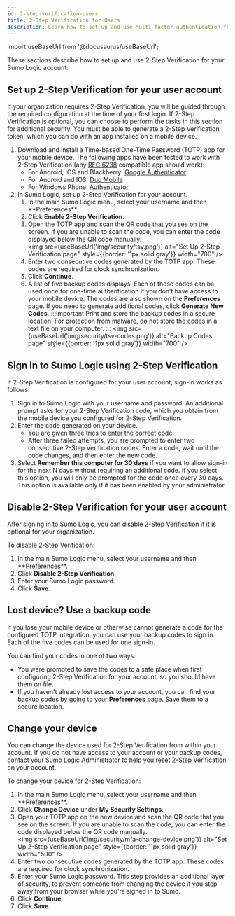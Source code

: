 ```yaml
---
id: 2-step-verification-users
title: 2-Step Verification for Users
description: Learn how to set up and use Multi-factor authentication for your user account.
---
```


import useBaseUrl from '@docusaurus/useBaseUrl';

These sections describe how to set up and use 2-Step Verification for your Sumo Logic account:

## Set up 2-Step Verification for your user account

If your organization requires 2-Step Verification, you will be guided through the required configuration at the time of your first login. If 2-Step Verification is optional, you can choose to perform the tasks in this section for additional security. You must be able to generate a 2-Step Verification token, which you can do with an app installed on a mobile device.

1. Download and install a Time-based One-Time Password (TOTP) app for your mobile device. The following apps have been tested to work with 2-Step Verification (any [RFC 6238](https://tools.ietf.org/html/rfc6238) compatible app should work): 
    * For Android, IOS and Blackberry: [Google Authenticator](https://support.google.com/accounts/answer/1066447?hl=en)
    * For Android and IOS: [Duo Mobile](https://duo.com/product/trusted-users/two-factor-authentication/duo-mobile)
    * For Windows Phone: [Authenticator](https://www.microsoft.com/en-us/store/p/authenticator/9wzdncrfj3rj)
1. In Sumo Logic, set up 2-Step Verification for your account.
   1. <!--Kanso [**Classic UI**](/docs/get-started/sumo-logic-ui-classic). Kanso--> In the main Sumo Logic menu, select your username and then **Preferences**. <!--Kanso <br/>[**New UI**](/docs/get-started/sumo-logic-ui). In the top menu, select your username and then **Preferences**. Kanso-->
   1. Click **Enable 2-Step Verification**.
   1. Open the TOTP app and scan the QR code that you see on the screen. If you are unable to scan the code, you can enter the code displayed below the QR code manually. <br/><img src={useBaseUrl('img/security/tsv.png')} alt="Set Up 2-Step Verification page" style={{border: '1px solid gray'}} width="700" />
   1. Enter two consecutive codes generated by the TOTP app. These codes are required for clock synchronization.
   1. Click **Continue**.
   1. A list of five backup codes displays. Each of these codes can be used once for one-time authentication if you don’t have access to your mobile device. The codes are also shown on the **Preferences** page. If you need to generate additional codes, click **Generate New Codes**.
         :::important
         Print and store the backup codes in a secure location. For protection from malware, do not store the codes in a text file on your computer.
         ::: 
         <img src={useBaseUrl('img/security/tsv-codes.png')} alt="Backup Codes page" style={{border: '1px solid gray'}} width="700" />

## Sign in to Sumo Logic using 2-Step Verification

If 2-Step Verification is configured for your user account, sign-in works as follows:

1. Sign in to Sumo Logic with your username and password. An additional prompt asks for your 2-Step Verification code, which you obtain from the mobile device you configured for 2-Step Verification.
1. Enter the code generated on your device. 
   * You are given three tries to enter the correct code. 
   * After three failed attempts, you are prompted to enter two consecutive 2-Step Verification codes. Enter a code, wait until the code changes, and then enter the new code.
1. Select **Remember this computer for 30 days** if you want to allow sign-in for the next N days without requiring an additional code. If you select this option, you will only be prompted for the code once every 30 days. This option is available only if it has been enabled by your administrator.

## Disable 2-Step Verification for your user account

After signing in to Sumo Logic, you can disable 2-Step Verification if it is optional for your organization. 

To disable 2-Step Verification:

1. <!--Kanso [**Classic UI**](/docs/get-started/sumo-logic-ui-classic). Kanso--> In the main Sumo Logic menu, select your username and then **Preferences**. <!--Kanso <br/>[**New UI**](/docs/get-started/sumo-logic-ui). In the top menu, select your username and then **Preferences**. Kanso-->
1. Click **Disable 2-Step Verification**.
1. Enter your Sumo Logic password.
1. Click **Save**.

## Lost device? Use a backup code

If you lose your mobile device or otherwise cannot generate a code for the configured TOTP integration, you can use your backup codes to sign in. Each of the five codes can be used for one sign-in.

You can find your codes in one of two ways:

* You were prompted to save the codes to a safe place when first configuring 2-Step Verification for your account, so you should have them on file.
* If you haven't already lost access to your account, you can find your backup codes by going to your **Preferences** page. Save them to a secure location.

## Change your device

You can change the device used for 2-Step Verification from within your account. If you do not have access to your account or your backup codes, contact your Sumo Logic Administrator to help you reset 2-Step Verification on your account. 

To change your device for 2-Step Verification:

1. <!--Kanso [**Classic UI**](/docs/get-started/sumo-logic-ui-classic). Kanso--> In the main Sumo Logic menu, select your username and then **Preferences**. <!--Kanso <br/>[**New UI**](/docs/get-started/sumo-logic-ui). In the top menu, select your username and then **Preferences**. Kanso-->
1. Click **Change Device** under **My Security Settings**.
1. Open your TOTP app on the new device and scan the QR code that you see on the screen. If you are unable to scan the code, you can enter the code displayed below the QR code manually. <br/><img src={useBaseUrl('img/security/mfa-change-device.png')} alt="Set Up 2-Step Verification page" style={{border: '1px solid gray'}} width="500" />
1. Enter two consecutive codes generated by the TOTP app. These codes are required for clock synchronization.
1. Enter your Sumo Logic password. This step provides an additional layer of security, to prevent someone from changing the device if you step away from your browser while you're signed in to Sumo.
1. Click **Continue**.
1. Click **Save**.

 
